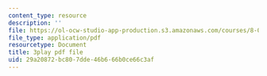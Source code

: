 ```yaml
---
content_type: resource
description: ''
file: https://ol-ocw-studio-app-production.s3.amazonaws.com/courses/8-01sc-classical-mechanics-fall-2016/29a20872bc807dde46b666b0ce66c3af_30Ww1HsRblM.pdf
file_type: application/pdf
resourcetype: Document
title: 3play pdf file
uid: 29a20872-bc80-7dde-46b6-66b0ce66c3af
---
```

